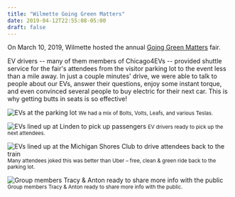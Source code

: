 ```yaml
---
title: "Wilmette Going Green Matters"
date: 2019-04-12T22:55:08-05:00
draft: false
---
```



On March 10, 2019, Wilmette hosted the annual [Going Green Matters](https://www.goinggreenmatters.org/) fair.

EV drivers -- many of them members of Chicago4EVs -- provided shuttle service for the fair's attendees 
from the visitor parking lot to the event less than a mile away. In just a couple minutes' drive, 
we were able to talk to people about our EVs, answer their questions, enjoy some instant torque, 
and even convinced several people to buy electric for their next car. This is why getting butts in seats is so effective!

![EVs at the parking lot](/images/events/wilmette/IMG_0628.jpg)
<small>We had a mix of Bolts, Volts, Leafs, and various Teslas.</small>

![EVs lined up at Linden to pick up passengers](/images/events/wilmette/IMG_0629.jpg)
<small>EV drivers ready to pick up the next attendees.</small>

![EVs lined up at the Michigan Shores Club to drive attendees back to the train](/images/events/wilmette/IMG_0630.jpg)
<small>Many attendees joked this was better than Uber – free, clean & green ride back to the parking lot.</small>

![Group members Tracy & Anton ready to share more info with the public](/images/events/wilmette/IMG_0627.jpg)
<small>Group members Tracy & Anton ready to share more info with the public.</small>
